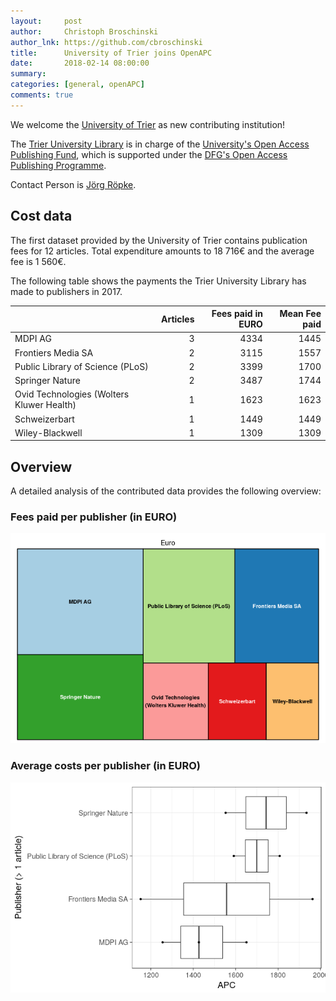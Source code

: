 ```yaml
---
layout:     post
author:     Christoph Broschinski
author_lnk: https://github.com/cbroschinski
title:      University of Trier joins OpenAPC
date:       2018-02-14 08:00:00
summary:    
categories: [general, openAPC]
comments: true
---
```





We welcome the [University of Trier](https://www.uni-trier.de) as new contributing institution!

The [Trier University Library](https://www.uni-trier.de/index.php?id=678&L=2) is in charge of the [University's Open Access Publishing Fund](https://www.uni-trier.de/index.php?id=60802), which is supported under the [DFG's Open Access Publishing Programme](http://www.dfg.de/en/research_funding/programmes/infrastructure/lis/funding_opportunities/open_access/).

Contact Person is [Jörg Röpke](mailto:openaccess@uni-trier.de).


## Cost data



The first dataset provided by the University of Trier contains publication fees for 12 articles. Total expenditure amounts to 18 716€ and the average fee is 1 560€.

The following table shows the payments the Trier University Library has made to publishers in 2017.


|                                          | Articles| Fees paid in EURO| Mean Fee paid|
|:-----------------------------------------|--------:|-----------------:|-------------:|
|MDPI AG                                   |        3|              4334|          1445|
|Frontiers Media SA                        |        2|              3115|          1557|
|Public Library of Science (PLoS)          |        2|              3399|          1700|
|Springer Nature                           |        2|              3487|          1744|
|Ovid Technologies (Wolters Kluwer Health) |        1|              1623|          1623|
|Schweizerbart                             |        1|              1449|          1449|
|Wiley-Blackwell                           |        1|              1309|          1309|

## Overview

A detailed analysis of the contributed data provides the following overview:

### Fees paid per publisher (in EURO)

![plot of chunk tree_trier_2018_02_14_full](/figure/tree_trier_2018_02_14_full-1.png)

###  Average costs per publisher (in EURO)

![plot of chunk box_trier_2018_02_14_publisher_full](/figure/box_trier_2018_02_14_publisher_full-1.png)
